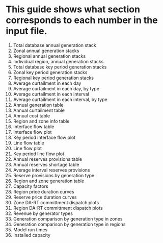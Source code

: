 # This guide shows what section corresponds to each number in the input file. 

1. Total database annual generation stack
2. Zonal annual generation stacks
3. Regional annual generation stacks
4. Individual region, annual generation stacks
5. Total database key period generation stacks
6. Zonal key period generation stacks
7. Regional key period generation stacks
8. Average curtailment in each day
9. Average curtailment in each day, by type
10. Average curtailment in each interval
11. Average curtailment in each interval, by type
12. Annual generation table
13. Annual curtailment table
14. Annual cost table
15. Region and zone info table
16. Interface flow table
17. Interface flow plot
18. Key period interface flow plot
19. Line flow table
20. Line flow plot
21. Key period line flow plot
22. Annual reserves provisions table
23. Annual reserves shortage table
24. Average interval reserves provisions
25. Reserve provisions by generation type
26. Region and zone generation table
27. Capacity factors
28. Region price duration curves
29. Reserve price duration curves
30. Zone DA-RT committment dispatch plots
31. Region DA-RT committment dispatch plots
32. Revenue by generator types
33. Generation comparison by generation type in zones
34. Generation comparison by generation type in regions
35. Model run times
36. Installed capacity
